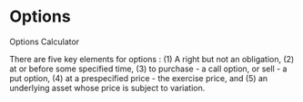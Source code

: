 # Options
Options Calculator

There are five key elements for options : (1) A right but not an obligation, (2) at or before some specified time, (3)  to purchase - a call option, or sell - a put option, (4)  at a prespecified price - the exercise price, and (5) an underlying asset whose price is subject to variation.
